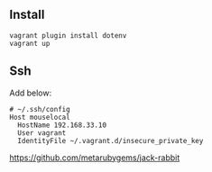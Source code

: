 ## Install

```
vagrant plugin install dotenv
vagrant up
```

## Ssh

Add below:
```
# ~/.ssh/config
Host mouselocal
  HostName 192.168.33.10
  User vagrant
  IdentityFile ~/.vagrant.d/insecure_private_key
```

https://github.com/metarubygems/jack-rabbit
